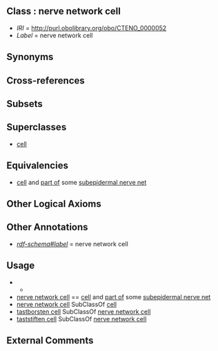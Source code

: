 
## Class : nerve network cell

 * *IRI* = http://purl.obolibrary.org/obo/CTENO_0000052
 * *Label* = nerve network cell

## Synonyms


## Cross-references


## Subsets


## Superclasses

 * [cell](../../CL/00/CL_0000000.md)

## Equivalencies

 * [cell](../../CL/00/CL_0000000.md) and [part of](../../BFO/50/BFO_0000050.md) some [subepidermal nerve net](../../CTENO/47/CTENO_0000047.md)

## Other Logical Axioms


## Other Annotations

 * *[rdf-schema#label](../../el/rdf-schema#label.md)* = nerve network cell

## Usage

 * -
 * [nerve network cell](../../CTENO/52/CTENO_0000052.md) == [cell](../../CL/00/CL_0000000.md) and [part of](../../BFO/50/BFO_0000050.md) some [subepidermal nerve net](../../CTENO/47/CTENO_0000047.md)
 * [nerve network cell](../../CTENO/52/CTENO_0000052.md) SubClassOf [cell](../../CL/00/CL_0000000.md)
 * [tastborsten cell](../../CTENO/50/CTENO_0000050.md) SubClassOf [nerve network cell](../../CTENO/52/CTENO_0000052.md)
 * [taststiften cell](../../CTENO/51/CTENO_0000051.md) SubClassOf [nerve network cell](../../CTENO/52/CTENO_0000052.md)

## External Comments

